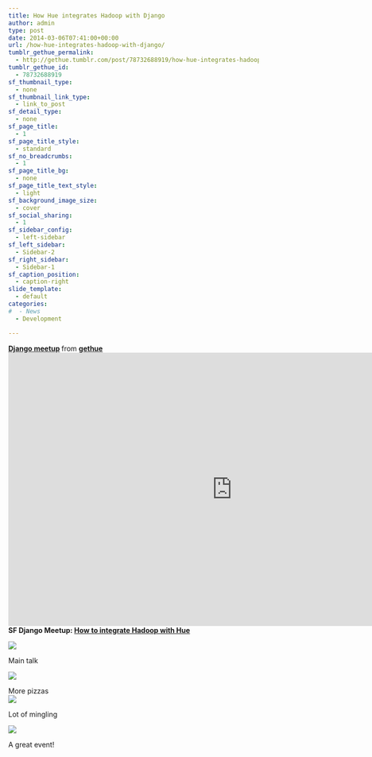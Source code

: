 ```yaml
---
title: How Hue integrates Hadoop with Django
author: admin
type: post
date: 2014-03-06T07:41:00+00:00
url: /how-hue-integrates-hadoop-with-django/
tumblr_gethue_permalink:
  - http://gethue.tumblr.com/post/78732688919/how-hue-integrates-hadoop-with-django
tumblr_gethue_id:
  - 78732688919
sf_thumbnail_type:
  - none
sf_thumbnail_link_type:
  - link_to_post
sf_detail_type:
  - none
sf_page_title:
  - 1
sf_page_title_style:
  - standard
sf_no_breadcrumbs:
  - 1
sf_page_title_bg:
  - none
sf_page_title_text_style:
  - light
sf_background_image_size:
  - cover
sf_social_sharing:
  - 1
sf_sidebar_config:
  - left-sidebar
sf_left_sidebar:
  - Sidebar-2
sf_right_sidebar:
  - Sidebar-1
sf_caption_position:
  - caption-right
slide_template:
  - default
categories:
#  - News
  - Development

---
```

<div>
  <strong> <a title="Django meetup" href="https://www.slideshare.net/gethue/django-meetup" target="_blank" rel="noopener noreferrer">Django meetup</a> </strong> from <strong><a href="http://www.slideshare.net/gethue" target="_blank" rel="noopener noreferrer">gethue</a></strong>
</div>

<div>
</div>

<iframe src="http://www.slideshare.net/slideshow/embed_code/31977029" width="900" height="550" frameborder="0" marginwidth="0" marginheight="0" scrolling="no"></iframe>

<div>
  <strong>SF Django Meetup: <a href="http://www.meetup.com/The-San-Francisco-Django-Meetup-Group/events/150948642/" target="_blank" rel="noopener noreferrer">How to integrate Hadoop with Hue</a></strong>
</div>

<div>
</div>

<div>
</div>

[<img class="alignnone size-medium wp-image-707" src="https://cdn.gethue.com/uploads/2014/03/tumblr_inline_n20ud3fadK1qzo3ii-300x225.jpg"  />][1]

<div>
  <p>
    Main talk
  </p>

  <p>
    <a href="https://cdn.gethue.com/uploads/2014/03/tumblr_inline_n20u8yWcFr1qzo3ii.jpg"><img class="alignnone size-medium wp-image-710" src="https://cdn.gethue.com/uploads/2014/03/tumblr_inline_n20u8yWcFr1qzo3ii-300x225.jpg"  /></a>
  </p>

  <p>
    More pizzas<br /> <a href="https://cdn.gethue.com/uploads/2014/03/tumblr_inline_n20u9bwfSU1qzo3ii.jpg"><img class="alignnone size-medium wp-image-709" src="https://cdn.gethue.com/uploads/2014/03/tumblr_inline_n20u9bwfSU1qzo3ii-224x300.jpg"  /></a>
  </p>

  <p>
    Lot of mingling
  </p>

  <p>
    <a href="https://cdn.gethue.com/uploads/2014/03/tumblr_inline_n20ubwSx1o1qzo3ii.jpg"><img class="alignnone size-medium wp-image-708" src="https://cdn.gethue.com/uploads/2014/03/tumblr_inline_n20ubwSx1o1qzo3ii-300x225.jpg"  /></a>
  </p>

  <p>
    A great event!
  </p>
</div>

 [1]: https://cdn.gethue.com/uploads/2014/03/tumblr_inline_n20ud3fadK1qzo3ii.jpg
